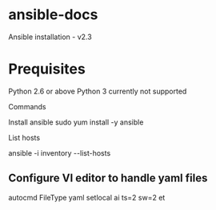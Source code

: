 # ansible-docs
Ansible installation - v2.3

# Prequisites
Python 2.6 or above
Python 3 currently not supported

Commands

Install ansible
sudo yum install -y ansible

List hosts

ansible -i inventory --list-hosts

## Configure VI editor to handle yaml files
autocmd FileType yaml setlocal ai ts=2 sw=2 et

